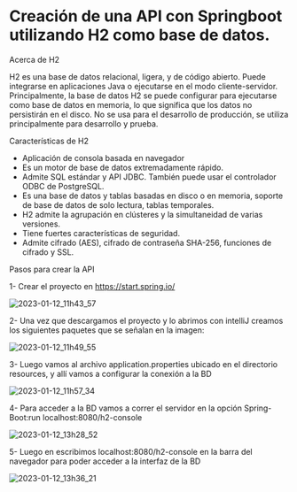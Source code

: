 # Creación de una API con Springboot utilizando H2 como base de datos.

Acerca de H2

H2 es una base de datos relacional, ligera, y de código abierto. Puede integrarse en aplicaciones Java o ejecutarse en el modo cliente-servidor. Principalmente, la base de datos H2 se puede configurar para ejecutarse como base de datos en memoria, lo que significa que los datos no persistirán en el disco. No se usa para el desarrollo de producción, se utiliza principalmente para desarrollo y prueba.

Características de H2

- Aplicación de consola basada en navegador
- Es un motor de base de datos extremadamente rápido.
- Admite SQL estándar y API JDBC. También puede usar el controlador ODBC de PostgreSQL.
- Es una base de datos y tablas basadas en disco o en memoria, soporte de base de datos de solo lectura, tablas temporales.
- H2 admite la agrupación en clústeres y la simultaneidad de varias versiones.
- Tiene fuertes características de seguridad.
- Admite cifrado (AES), cifrado de contraseña SHA-256, funciones de cifrado y SSL.


Pasos para crear la API

1- Crear el proyecto en https://start.spring.io/

![2023-01-12_11h43_57](https://user-images.githubusercontent.com/72228855/212097041-8854f277-3c2a-4e5c-be89-5dd311bd6688.png)

2- Una vez que descargamos el proyecto y lo abrimos con intelliJ creamos los siguientes paquetes que se señalan en la imagen:

![2023-01-12_11h49_55](https://user-images.githubusercontent.com/72228855/212098766-ceed1625-cb2b-438b-b79a-a5156d4f58f4.png)

3- Luego vamos al archivo application.properties ubicado en el directorio resources, y allí vamos a configurar la conexión a la BD

![2023-01-12_11h57_34](https://user-images.githubusercontent.com/72228855/212100593-c13ed99b-bcb2-4d01-8560-9d97a625da64.png)

4- Para acceder a la BD vamos a correr el servidor en la opción Spring-Boot:run  localhost:8080/h2-console

![2023-01-12_13h28_52](https://user-images.githubusercontent.com/72228855/212125618-e31ea8e6-40fd-4446-b7b6-82831e5e0cb6.png)

5- Luego en escribimos localhost:8080/h2-console en la barra del navegador para poder acceder a la interfaz de la BD

![2023-01-12_13h36_21](https://user-images.githubusercontent.com/72228855/212126436-cc783b87-3154-4951-9cb1-c07af1343eae.png)










